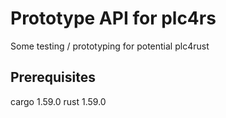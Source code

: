 # Prototype API for plc4rs

Some testing / prototyping for potential plc4rust

## Prerequisites

cargo 1.59.0
rust 1.59.0


